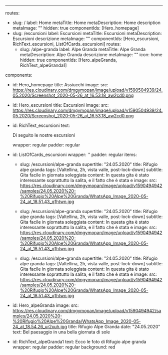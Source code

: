 ---
routes:
  - slug: /
    label: Home
    metaTitle: Home
    metaDescription: Home description
    metaImage: ""
    hidden: true
    componentIds: [Hero_homepage]
  - slug: /escursioni
    label: Escursioni
    metaTitle: Escursioni
    metaDescription: Escursioni descrizione
    metaImage: ""
    componentIds: [Hero_escursioni, RichText_escursioni, ListOfCards_escursioni]
    routes:
      - slug: /alpe-granda
        label: Alpe Granda
        metaTitle: Alpe Granda
        metaDescription: Alpe Granda descrizione
        metaImage: ""
        icon: home
        hidden: true
        componentIds: [Hero_alpeGranda, RichText_alpeGranda1]

components:
  - id: Hero_homepage
    title: Assiucchi 
    image: 
      src: https://res.cloudinary.com/dmgymopan/image/upload/v1590504939/24.05.2020/Screenshot_2020-05-26_at_16.53.18_aw2cd0.png
  - id: Hero_escursioni
    title: Escursioni
    image: 
      src: https://res.cloudinary.com/dmgymopan/image/upload/v1590504939/24.05.2020/Screenshot_2020-05-26_at_16.53.18_aw2cd0.png
  - id: RichText_escursioni
    text: <p>Di seguito le nostre escursioni</p>
    wrapper: regular
    padder: regular
  - id: ListOfCards_escursioni
    wrapper: ''
    padder: regular
    items:
      - slug: /escursioni/alpe-granda
        supertitle: "24.05.2020"
        title: Rifugio alpe granda
        tags: [Valtellina, 2h, vista valle, post-lock-down]
        subtitle: Gita facile in giornata soleggiata
        content: In questa gita è stato interessante soprattutto la salita, e il fatto che è stata e
        image:
          src: https://res.cloudinary.com/dmgymopan/image/upload/v1590494942/samples/24.05.2020%20-%20Rifugio%20Alpe%20Granda/WhatsApp_Image_2020-05-24_at_18.51.43_q1htwn.jpg


      - slug: /escursioni/alpe-granda
        supertitle: "24.05.2020"
        title: Rifugio alpe granda
        tags: [Valtellina, 2h, vista valle, post-lock-down]
        subtitle: Gita facile in giornata soleggiata
        content: In questa gita è stato interessante soprattutto la salita, e il fatto che è stata e
        image:
          src: https://res.cloudinary.com/dmgymopan/image/upload/v1590494942/samples/24.05.2020%20-%20Rifugio%20Alpe%20Granda/WhatsApp_Image_2020-05-24_at_18.51.43_q1htwn.jpg


      - slug: /escursioni/alpe-granda
        supertitle: "24.05.2020"
        title: Rifugio alpe granda
        tags: [Valtellina, 2h, vista valle, post-lock-down]
        subtitle: Gita facile in giornata soleggiata
        content: In questa gita è stato interessante soprattutto la salita, e il fatto che è stata e
        image:
          src: https://res.cloudinary.com/dmgymopan/image/upload/v1590494942/samples/24.05.2020%20-%20Rifugio%20Alpe%20Granda/WhatsApp_Image_2020-05-24_at_18.51.43_q1htwn.jpg






  - id: Hero_alpeGranda
    image: 
      src: https://res.cloudinary.com/dmgymopan/image/upload/v1590494942/samples/24.05.2020%20-%20Rifugio%20Alpe%20Granda/WhatsApp_Image_2020-05-24_at_18.54.26_ur2xuh.jpg
    title: Rifugio Alpe Granda
    date: "24.05.2020"
    text: Bel paesaggio in una bella giornata di sole 
  - id: RichText_alpeGranda1
    text: Ecco le foto di Rifugio alpe granda
    wrapper: regular
    padder: regular
    background: red